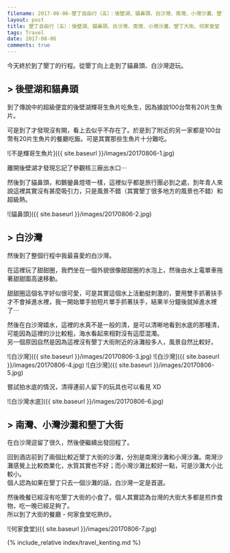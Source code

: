 ```yaml
---
filename: 2017-08-06-墾丁自由行（五）：後壁湖、貓鼻頭、白沙灣、南灣、小灣沙灘、墾丁大街、何家食堂.md
layout: post
title: 墾丁自由行（五）：後壁湖、貓鼻頭、白沙灣、南灣、小灣沙灘、墾丁大街、何家食堂
tags: Travel
date: 2017-08-06
comments: true
---
```

今天終於到了墾丁的行程。從墾丁向上走到了貓鼻頭、白沙灣遊玩。

## > 後壁湖和貓鼻頭

到了傳說中的超級便宜的後壁湖輝哥生魚片吃魚生，因為據說100台幣有20片生魚片。

可是到了才發現沒有開，看上去似乎不存在了。於是到了附近的另一家都是100台幣有20片生魚片的餐廳吃飯。可是其實那些生魚片十分難吃。

![不是輝哥生魚片]({{ site.baseurl }}/images/20170806-1.jpg)

離開後壁湖才發現忘記了參觀核三廠出水口⋯

然後到了貓鼻頭，和鵝鑾鼻燈塔一樣，這裡似乎都是旅行團必到之處，到年青人來說這裡其實沒有甚麼吸引力，只是風景不錯（其實墾丁很多地方的風景也不錯）和超級熱。

![貓鼻頭]({{ site.baseurl }}/images/20170806-2.jpg)

## > 白沙灣

然後到了整個行程中我最喜愛的白沙灣。

在這裡玩了甜甜圈，我們坐在一個外貌很像甜甜圈的水泡上，然後由水上電單車拖著甜甜圖高速移動。

甜甜圈這個名字好似很可愛，可是其實這個水上活動挺刺激的，要用雙手抓著扶手才不會掉進水裡，我一開始單手拍短片單手抓著扶手，結果半分鐘後就掉進水裡了⋯

然後在白沙灣嬉水，這裡的水真不是一般的清，是可以清晰地看到水底的那種清，可能因為這裡的沙比較粗，海水看起來相對沒有這麼混濁。  
另一個原因自然是因為這裡沒有墾丁大街附近的泳灘般多人，風景自然比較好。

![白沙灣]({{ site.baseurl }}/images/20170806-3.jpg)
![白沙灣]({{ site.baseurl }}/images/20170806-4.jpg)
![白沙灣]({{ site.baseurl }}/images/20170806-5.jpg)

嘗試拍水底的情況，清得連前人留下的玩具也可以看見 XD

![白沙灣水底]({{ site.baseurl }}/images/20170806-6.jpg)

## > 南灣、小灣沙灘和墾丁大街

在白沙灣逗留了很久，然後便繼續出發回程了。

回到酒店前到了兩個比較近墾丁大街的沙灘，分別是南灣沙灘和小灣沙灘。南灣沙灘感覺上比較商業化，水質其實也不好；而小灣沙灘比較好一點，可是沙灘大小比較小。  
個人認為如果在墾丁只去一個沙灘的話，白沙灣一定是首選。

然後晚餐已經沒有吃墾丁大街的小食了。個人其實認為台灣的大街大多都是煎炸食物，吃一晚已經足夠了。  
所以到了大街的餐廳 - 何家食堂吃熱炒。

![何家食堂]({{ site.baseurl }}/images/20170806-7.jpg)

{% include_relative index/travel_kenting.md %}
